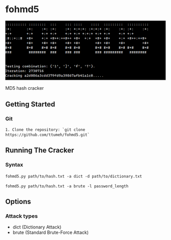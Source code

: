 # fohmd5

![Screenshot](main.png)

MD5 hash cracker

## Getting Started

### Git
    1. Clone the repository: `git clone https://github.com/ttumeh/fohmd5.git`

## Running The Cracker

### Syntax

`fohmd5.py path/to/hash.txt -a dict -d path/to/dictionary.txt`

`fohmd5.py path/to/hash.txt -a brute -l password_length`

## Options
### Attack types

- dict (Dictionary Attack)
- brute (Standard Brute-Force Attack)

